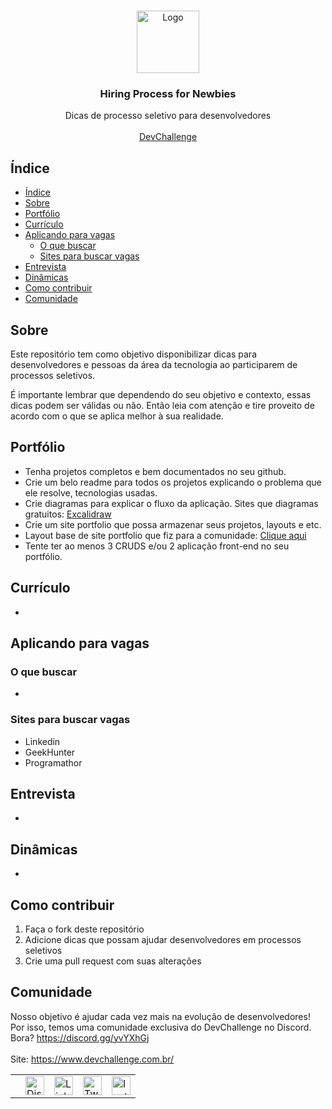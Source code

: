 <br />
<p align="center">
    <a href="https://devchallenge.com.br/">
    <img src="https://trello-attachments.s3.amazonaws.com/590fa896d2d25e50583de620/500x500/0bdcc819ea145cb0167619c6d00f2174/D.png" alt="Logo" width="100" height="100">
  </a>
  
  <h3 align="center">Hiring Process for Newbies</h3>

  <p align="center">
    Dicas de processo seletivo para desenvolvedores
       <br />
    <br />
     <a href="https://www.devchallenge.com.br/">DevChallenge</a>    
  </p>

## Índice

- [Índice](#índice)
- [Sobre](#sobre)
- [Portfólio](#portfólio)
- [Currículo](#currículo)
- [Aplicando para vagas](#aplicando-para-vagas)
  - [O que buscar](#o-que-buscar)
  - [Sites para buscar vagas](#sites-para-buscar-vagas)
- [Entrevista](#entrevista)
- [Dinâmicas](#dinâmicas)
- [Como contribuir](#como-contribuir)
- [Comunidade](#comunidade)

## Sobre
Este repositório tem como objetivo disponibilizar dicas para desenvolvedores e pessoas da área da tecnologia ao participarem de processos seletivos. 

É importante lembrar que dependendo do seu objetivo e contexto, essas dicas podem ser válidas ou não. Então leia com atenção e tire proveito de acordo com o que se aplica melhor à sua realidade.

## Portfólio
- Tenha projetos completos e bem documentados no seu github. 
- Crie um belo readme para todos os projetos explicando o problema que ele resolve, tecnologias usadas.
- Crie diagramas para explicar o fluxo da aplicação. Sites que diagramas gratuitos: [Excalidraw](https://excalidraw.com/)
- Crie um site portfolio que possa armazenar seus projetos, layouts e etc. 
- Layout base de site portfolio que fiz para a comunidade: [Clique aqui](https://www.figma.com/file/H1AlXQapovT5SwpLWjM0RL/meuSitePortifolio-UI%2FUX?node-id=0%3A1)
- Tente ter ao menos 3 CRUDS e/ou 2 aplicação front-end no seu portfólio.

## Currículo
-

## Aplicando para vagas
  ### O que buscar
  -

  ### Sites para buscar vagas
  - Linkedin
  - GeekHunter
  - Programathor

## Entrevista
-

## Dinâmicas
-

## Como contribuir
1. Faça o fork deste repositório
2. Adicione dicas que possam ajudar desenvolvedores em processos seletivos
3. Crie uma pull request com suas alterações

## Comunidade
Nosso objetivo é ajudar cada vez mais na evolução de desenvolvedores! Por isso, temos uma comunidade exclusiva do DevChallenge no Discord. Bora? https://discord.gg/yvYXhGj <br>
<br>
Site: https://www.devchallenge.com.br/ <br>

<table style="border-color:transparent">
    <th>
        <td><a href="https://discord.gg/yvYXhGj"><img src="https://cdn3.iconfinder.com/data/icons/discord/64/discord_20-512.png" width="30px" height="30px" alt="Discord">      </a></td>
    <td><a href="https://www.linkedin.com/company/devchallenge/"><img src="https://image.flaticon.com/icons/svg/1384/1384014.svg" width="30px" height="30px"                alt="Linkedin"></a></td>
    <td><a href="https://twitter.com/dev_challenge"><img src="https://cdn3.iconfinder.com/data/icons/picons-social/57/43-twitter-512.png" width="30px" height="30px"        alt="Twitter"></a</td>
    <td><a href="https://www.instagram.com/devchallenge/"><img src="https://cdn4.iconfinder.com/data/icons/picons-social/57/38-instagram-3-512.png" width="30px"            height="30px" alt="Instagram"></a></td>
    </th>
</table>

